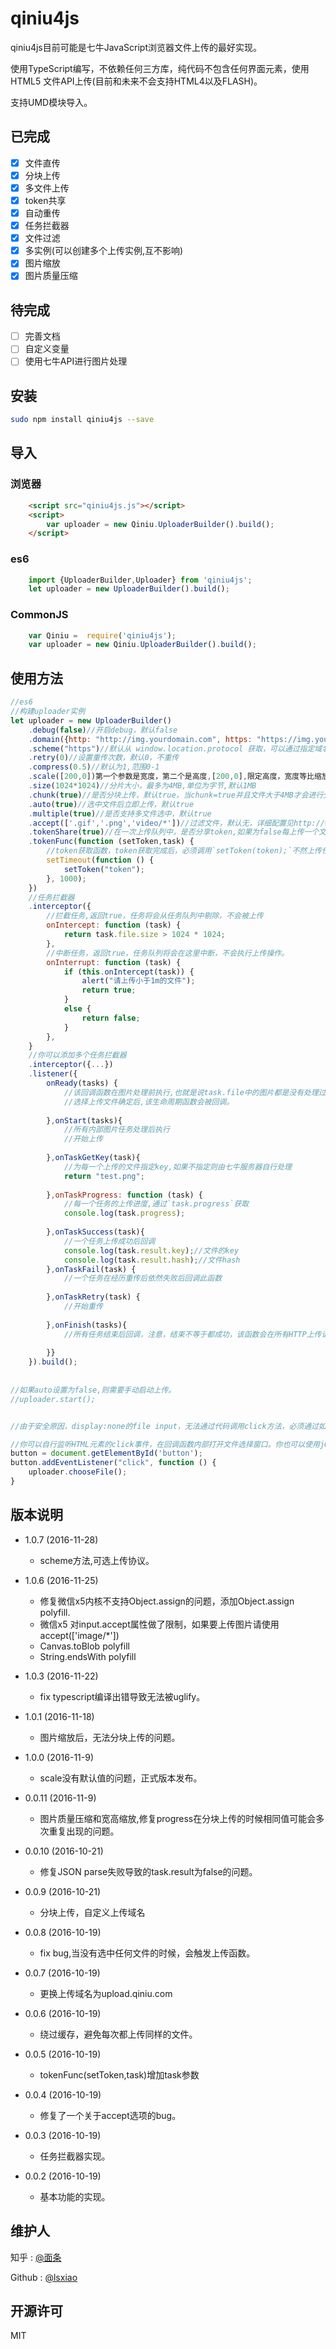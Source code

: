 # qiniu4js
qiniu4js目前可能是七牛JavaScript浏览器文件上传的最好实现。

使用TypeScript编写，不依赖任何三方库，纯代码不包含任何界面元素，使用HTML5 文件API上传(目前和未来不会支持HTML4以及FLASH)。

支持UMD模块导入。

## 已完成

- [x] 文件直传
- [x] 分块上传
- [x] 多文件上传
- [x] token共享
- [x] 自动重传
- [x] 任务拦截器
- [x] 文件过滤
- [x] 多实例(可以创建多个上传实例,互不影响)
- [x] 图片缩放
- [x] 图片质量压缩

## 待完成
- [ ] 完善文档
- [ ] 自定义变量
- [ ] 使用七牛API进行图片处理

## 安装

```bash
sudo npm install qiniu4js --save
```

## 导入

### 浏览器
```html
    <script src="qiniu4js.js"></script>
    <script>
        var uploader = new Qiniu.UploaderBuilder().build();
    </script>
```
### es6
```javascript
    import {UploaderBuilder,Uploader} from 'qiniu4js';
    let uploader = new UploaderBuilder().build();
```

### CommonJS
```javascript
    var Qiniu =  require('qiniu4js');
    var uploader = new Qiniu.UploaderBuilder().build();
```

## 使用方法


```javascript
//es6
//构建uploader实例
let uploader = new UploaderBuilder()
	.debug(false)//开启debug，默认false
	.domain({http: "http://img.yourdomain.com", https: "https://img.yourdomain.com"})//默认为{http: "http://upload.qiniu.com", https: "https://up.qbox.me"}
	.scheme("https")//默认从 window.location.protocol 获取，可以通过指定域名为 "http://img.yourdomain.com" 来忽略域名选择。
	.retry(0)//设置重传次数，默认0，不重传
	.compress(0.5)//默认为1,范围0-1
	.scale([200,0])第一个参数是宽度，第二个是高度,[200,0],限定高度，宽度等比缩放.[0,100]限定宽度,高度等比缩放.[200,100]固定长宽
	.size(1024*1024)//分片大小，最多为4MB,单位为字节,默认1MB
	.chunk(true)//是否分块上传，默认true，当chunk=true并且文件大于4MB才会进行分块上传
	.auto(true)//选中文件后立即上传，默认true
	.multiple(true)//是否支持多文件选中，默认true
	.accept(['.gif','.png','video/*'])//过滤文件，默认无，详细配置见http://www.w3schools.com/tags/att_input_accept.asp
	.tokenShare(true)//在一次上传队列中，是否分享token,如果为false每上传一个文件都需要请求一次Token，默认true
	.tokenFunc(function (setToken,task) {
	    //token获取函数，token获取完成后，必须调用`setToken(token);`不然上传任务不会执行。
		setTimeout(function () {
			setToken("token");
		}, 1000);
	})
	//任务拦截器
    .interceptor({
        //拦截任务,返回true，任务将会从任务队列中剔除，不会被上传
    	onIntercept: function (task) {
    		return task.file.size > 1024 * 1024;
    	},
    	//中断任务，返回true，任务队列将会在这里中断，不会执行上传操作。
    	onInterrupt: function (task) {
    		if (this.onIntercept(task)) {
    			alert("请上传小于1m的文件");
    			return true;
    		}
    		else {
    			return false;
    		}
    	},
    }   
    //你可以添加多个任务拦截器
    .interceptor({...})
	.listener({
		onReady(tasks) {
		    //该回调函数在图片处理前执行,也就是说task.file中的图片都是没有处理过的
			//选择上传文件确定后,该生命周期函数会被回调。
			
		},onStart(tasks){
		    //所有内部图片任务处理后执行
			//开始上传
			
		},onTaskGetKey(task){
		    //为每一个上传的文件指定key,如果不指定则由七牛服务器自行处理
			return "test.png";
			
		},onTaskProgress: function (task) {
		    //每一个任务的上传进度,通过`task.progress`获取
			console.log(task.progress);
			
		},onTaskSuccess(task){
			//一个任务上传成功后回调
			console.log(task.result.key);//文件的key
			console.log(task.result.hash);//文件hash
		},onTaskFail(task) {
        	//一个任务在经历重传后依然失败后回调此函数
        	
        },onTaskRetry(task) {
        	//开始重传
        	
        },onFinish(tasks){
            //所有任务结束后回调，注意，结束不等于都成功，该函数会在所有HTTP上传请求响应后回调(包括重传请求)。
            
		}}
	}).build();
	
	
//如果auto设置为false,则需要手动启动上传。
//uploader.start();


//由于安全原因，display:none的file input，无法通过代码调用click方法，必须通过如下处理，让用户来实现click，从而打开文件选择窗口:

//你可以自行监听HTML元素的click事件，在回调函数内部打开文件选择窗口。你也可以使用jQuery监听，下面使用的是原生的JavaScript的方式。
button = document.getElementById('button');
button.addEventListener("click", function () {
	uploader.chooseFile();
}
```


## 版本说明
- 1.0.7 (2016-11-28)
    - scheme方法,可选上传协议。
    
- 1.0.6 (2016-11-25)
    - 修复微信x5内核不支持Object.assign的问题，添加Object.assign polyfill.
    - 微信x5 对input.accept属性做了限制，如果要上传图片请使用accept(['image/*'])
    - Canvas.toBlob polyfill
    - String.endsWith polyfill

- 1.0.3 (2016-11-22)
    - fix typescript编译出错导致无法被uglify。

- 1.0.1 (2016-11-18)
    - 图片缩放后，无法分块上传的问题。

- 1.0.0 (2016-11-9)
    - scale没有默认值的问题，正式版本发布。

- 0.0.11 (2016-11-9)
    - 图片质量压缩和宽高缩放,修复progress在分块上传的时候相同值可能会多次重复出现的问题。
    
- 0.0.10 (2016-10-21)
    - 修复JSON parse失败导致的task.result为false的问题。
    
- 0.0.9 (2016-10-21)
    - 分块上传，自定义上传域名

- 0.0.8 (2016-10-19)
    - fix bug,当没有选中任何文件的时候，会触发上传函数。

- 0.0.7 (2016-10-19)
    - 更换上传域名为upload.qiniu.com 
    
- 0.0.6 (2016-10-19)
    - 绕过缓存，避免每次都上传同样的文件。

- 0.0.5 (2016-10-19)
    - tokenFunc(setToken,task)增加task参数
    
- 0.0.4 (2016-10-19)
    - 修复了一个关于accept选项的bug。

- 0.0.3 (2016-10-19)
    - 任务拦截器实现。

- 0.0.2 (2016-10-19)
    - 基本功能的实现。



## 维护人
知乎 : [@面条](https://www.zhihu.com/people/lsxiao)

Github : [@lsxiao](https://github.com/lsxiao)


## 开源许可
MIT
